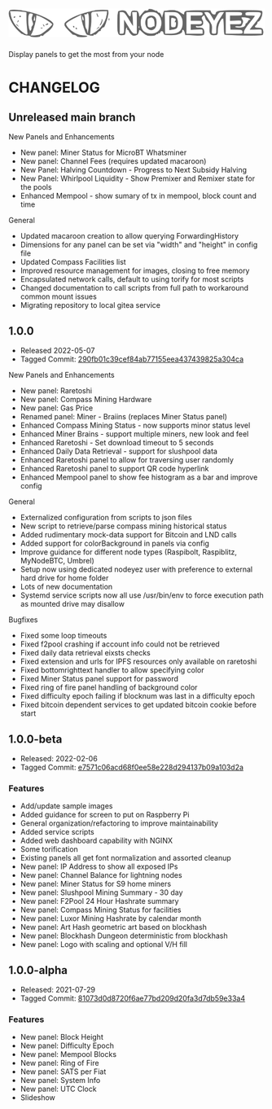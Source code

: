 # ![Nodeyez](./images/nodeyez.svg)
Display panels to get the most from your node

# CHANGELOG

## Unreleased main branch

New Panels and Enhancements
- New panel: Miner Status for MicroBT Whatsminer
- New panel: Channel Fees (requires updated macaroon)
- New Panel: Halving Countdown - Progress to Next Subsidy Halving
- New Panel: Whirlpool Liquidity - Show Premixer and Remixer state for the pools
- Enhanced Mempool - show sumary of tx in mempool, block count and time

General
- Updated macaroon creation to allow querying ForwardingHistory
- Dimensions for any panel can be set via "width" and "height" in config file
- Updated Compass Facilities list
- Improved resource management for images, closing to free memory
- Encapsulated network calls, default to using torify for most scripts
- Changed documentation to call scripts from full path to workaround common mount issues
- Migrating repository to local gitea service

## 1.0.0

- Released 2022-05-07
- Tagged Commit: [290fb01c39cef84ab77155eea437439825a304ca](./commit/290fb01c39cef84ab77155eea437439825a304ca)

New Panels and Enhancements
- New panel: Raretoshi
- New panel: Compass Mining Hardware
- New panel: Gas Price
- Renamed panel: Miner - Braiins (replaces Miner Status panel)
- Enhanced Compass Mining Status - now supports minor status level
- Enhanced Miner Brains - support multiple miners, new look and feel
- Enhanced Raretoshi - Set download timeout to 5 seconds
- Enhanced Daily Data Retrieval - support for slushpool data 
- Enhanced Raretoshi panel to allow for traversing user randomly
- Enhanced Raretoshi panel to support QR code hyperlink
- Enhanced Mempool panel to show fee histogram as a bar and improve config

General
- Externalized configuration from scripts to json files
- New script to retrieve/parse compass mining historical status
- Added rudimentary mock-data support for Bitcoin and LND calls
- Added support for colorBackground in panels via config
- Improve guidance for different node types (Raspibolt, Raspiblitz, MyNodeBTC, Umbrel)
- Setup now using dedicated nodeyez user with preference to external hard drive for home folder
- Lots of new documentation
- Systemd service scripts now all use /usr/bin/env to force execution path as mounted drive may disallow

Bugfixes
- Fixed some loop timeouts
- Fixed f2pool crashing if account info could not be retrieved
- Fixed daily data retrieval eixsts checks
- Fixed extension and urls for IPFS resources only available on raretoshi
- Fixed bottomrighttext handler to allow specifying color
- Fixed Miner Status panel support for password
- Fixed ring of fire panel handling of background color
- Fixed difficulty epoch failing if blocknum was last in a difficulty epoch
- Fixed bitcoin dependent services to get updated bitcoin cookie before start

## 1.0.0-beta

- Released: 2022-02-06
- Tagged Commit: [e7571c06acd68f0ee58e228d294137b09a103d2a](./commit/e7571c06acd68f0ee58e228d294137b09a103d2a)

### Features
- Add/update sample images
- Added guidance for screen to put on Raspberry Pi
- General organization/refactoring to improve maintainability
- Added service scripts
- Added web dashboard capability with NGINX
- Some torification
- Existing panels all get font normalization and assorted cleanup
- New panel: IP Address to show all exposed IPs
- New panel: Channel Balance for lightning nodes
- New panel: Miner Status for S9 home miners
- New panel: Slushpool Mining Summary - 30 day
- New panel: F2Pool 24 Hour Hashrate summary
- New panel: Compass Mining Status for facilities
- New panel: Luxor Mining Hashrate by calendar month
- New panel: Art Hash geometric art based on blockhash
- New panel: Blockhash Dungeon deterministic from blockhash
- New panel: Logo with scaling and optional V/H fill

## 1.0.0-alpha

- Released: 2021-07-29
- Tagged Commit: [81073d0d8720f6ae77bd209d20fa3d7db59e33a4](./commit/81073d0d8720f6ae77bd209d20fa3d7db59e33a4)

### Features
- New panel: Block Height
- New panel: Difficulty Epoch
- New panel: Mempool Blocks
- New panel: Ring of Fire
- New panel: SATS per Fiat
- New panel: System Info
- New panel: UTC Clock
- Slideshow
